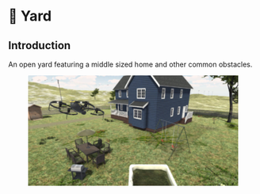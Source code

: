 # 🏡 Yard

## Introduction

An open yard featuring a middle sized home and other common obstacles.

<figure><img src="../../.gitbook/assets/image (59).png" alt=""><figcaption></figcaption></figure>
